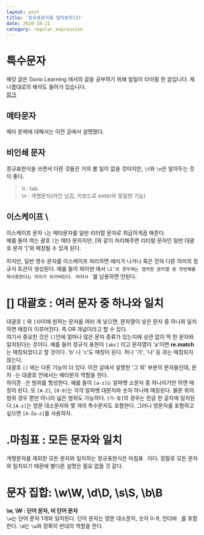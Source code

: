 ```yaml
---
layout: post
title: '정규표현식을 알아보자(2)'
date: 2020-10-21
category: regular_expression
---
```

# 특수문자
해당 글은 Gorio Learning 에서의 글을 공부하기 위해 일일이 타이핑 한 글입니다. 제 나름대로의 해석도 들어가 있습니다.   
[링크](https://greeksharifa.github.io/%EC%A0%95%EA%B7%9C%ED%91%9C%ED%98%84%EC%8B%9D(re)/2018/07/20/regex-usage-02-basic/)
## 메타문자
메타 문제에 대해서는 이전 글에서 설명했다.
## 비인쇄 문자
정규표현식을 쓰면서 다른 것들은 거의 볼 일이 없을 것이지만, `\t`와 `\n`은 알아두는 것이 좋다.
> \t : tab   
> \n : 개행문자(라인 넘김, 키보드로 enter와 동일한 기능)   

## 이스케이프 \
이스케이프 문자 `\`는 메타문자를 일반 리터럴 문자로 취급하게끔 해준다.   
예를 들어 여는 괄호 `[`는 메타 문자지만, \[와 같이 처리해주면 리터럴 문자인 일반 대괄호 문자 '['와 매칭될 수 있게 된다.   


하지만, 일반 영수 문자를 이스케이프 처리하면 에러가 나거나 혹은 전혀 다른 의미의 정규식 토큰이 생성된다. 예를 들어 파이썬 에서 `\1'의 경우에는 캡처한 문자열 중 첫번째를 재사용한다는 의미가 되어버린다. 따라서 `\`를 남용하면 안된다.

# [] 대괄호 : 여러 문자 중 하나와 일치
대괄호 `[` 와 `]`사이에 원하는 문자를 여러 개 넣으면, 문자열이 넣은 문자 중 하나와 일치하면 매칭이 이루어진다. 즉 OR 개념이라고 할 수 있다.   
여기서 중요한 것은 `[]`안에 얼마나 많은 문자 종류가 있는지에 상관 없이 딱 한 문자와 일치된다는 것이다. 예를 들어 정규식 표현이 `[abc]` 이고 문자열이 'a'이면 **re.match**는 매칭되었다고 할 것이다. 'b' 나 'c'도 매칭이 된다. 허나 '가', '나' 등 과는 매칭되지 않는다.   
대괄호 `[]` 에는 다른 기능이 더 있다. 이전 글에서 설명한 '그 외' 부분의 문자들인데, 문자 `-`는 대괄호 안에서는 메타문자 역할을 한다.   
하이픈 `-`은 범위를 형성한다. 예를 들어 `[a-z]는` 알파벳 소문자 중 하나이기만 하면 매칭이 된다. 또 `[A-Z]`, `[0-9]`는 각각 알파벳 대문자와 숫자 하나에 매칭된다. 물론 위의 범위 경우 뿐만 아니라 넓은 범위도 가능하다. `[가-힣]`의 경우는 한글 한 글자에 일치된다.`[A-z]`는 영문 대소문자와 몇 개의 특수문자도 포함한다. 그러니 영문자를 포함하고 싶으면 `[A-Za-z]`를 사용하자.

# .마침표 : 모든 문자와 일치
개행문자를 제외한 모든 문자와 일치하는 정규표현식은 마침표 `.`이다. 정말로 모든 문자와 일치되기 때문에 별다른 설명은 필요 없을 것 같다.

# 문자 집합: \w\W, \d\D, \s\S, \b\B
**\w, \W : 단어 문자, 비 단어 문자**   
`\w`는 단어 문자 1개와 일치된다. 단어 문자는 영문 대소문자, 숫자 0-9, 언더바 `_`를 포함한다. `\W`는 `\w`와 정확히 반대의 역할을 한다.

